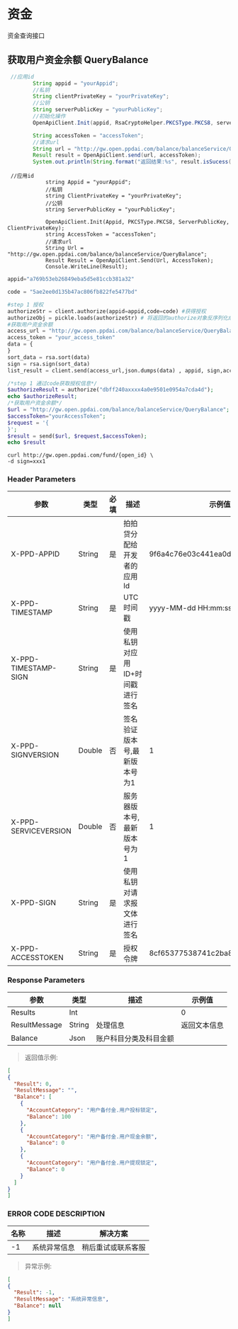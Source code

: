 # 资金
资金查询接口

## 获取用户资金余额 QueryBalance
```Java
 //应用id
        String appid = "yourAppid";
        //私钥
        String clientPrivateKey = "yourPrivateKey";
        //公钥
        String serverPublicKey = "yourPublicKey";
        //初始化操作
        OpenApiClient.Init(appid, RsaCryptoHelper.PKCSType.PKCS8, serverPublicKey, clientPrivateKey);

        String accessToken = "accessToken";
        //请求url
        String url = "http://gw.open.ppdai.com/balance/balanceService/QueryBalance";
        Result result = OpenApiClient.send(url, accessToken);
        System.out.println(String.format("返回结果:%s", result.isSucess() ? result.getContext() : result.getErrorMessage()));

```

```.Net
 //应用id
            string Appid = "yourAppid";
            //私钥
            string ClientPrivateKey = "yourPrivateKey";
            //公钥
            string ServerPublicKey = "yourPublicKey";

            OpenApiClient.Init(Appid, PKCSType.PKCS8, ServerPublicKey, ClientPrivateKey);
            string AccessToken = "accessToken";
            //请求url
            String Url = "http://gw.open.ppdai.com/balance/balanceService/QueryBalance";
            Result Result = OpenApiClient.Send(Url, AccessToken);
            Console.WriteLine(Result);
```

```Python
appid="a769b53eb26849eba5d5e81ccb381a32"

code = "5ae2ee0d135b47ac806fb822fe5477bd"

#step 1 授权
authorizeStr = client.authorize(appid=appid,code=code) #获得授权
authorizeObj = pickle.loads(authorizeStr) # 将返回的authorize对象反序列化成对象，成功得到 OpenID、AccessToken、RefreshToken、ExpiresIn
#获取用户资金余额
access_url = "http://gw.open.ppdai.com/balance/balanceService/QueryBalance"
access_token = "your_access_token"
data = {
}
sort_data = rsa.sort(data)
sign = rsa.sign(sort_data)
list_result = client.send(access_url,json.dumps(data) , appid, sign,access_token)

```

```PHP
/*step 1 通过code获取授权信息*/
$authorizeResult = authorize("dbff240axxxx4a0e9501e0954a7cda4d");
echo $authorizeResult;
/*获取用户资金余额*/
$url = "http://gw.open.ppdai.com/balance/balanceService/QueryBalance";
$accessToken="yourAccessToken";
$request = '{
}';
$result = send($url, $request,$accessToken);
echo $result
```

```Shell
curl http://gw.open.ppdai.com/fund/{open_id} \
-d sign=xxx1
```

### Header Parameters

参数 | 类型 | 必填 | 描述| 示例值
--------- | ------- | -----------|---------|-------
X-PPD-APPID|	String|	是	|拍拍贷分配给开发者的应用Id	|9f6a4c76e03c441ea0d3b8ff238311a0
X-PPD-TIMESTAMP	|String|	是|	UTC时间戳	|yyyy-MM-dd HH:mm:ss
X-PPD-TIMESTAMP-SIGN	|String	|是	|使用私钥对应用ID+时间戳进行签名|
X-PPD-SIGNVERSION|	Double|	否|	签名验证版本号,最新版本号为1	|1
X-PPD-SERVICEVERSION	|Double|	否|	服务器版本号,最新版本号为1|	1
X-PPD-SIGN	|String	|是	|使用私钥对请求报文体进行签名|
X-PPD-ACCESSTOKEN|	String	|是|	授权令牌|	8cf65377538741c2ba8add2615a22299


### Response Parameters
参数 | 类型 | 描述| 示例值
--------- |  -----------|---------|-------
Results	|Int	|	|0
ResultMessage|	String	|处理信息	|返回文本信息
Balance|	Json	|账户科目分类及科目金额

> 返回值示例:

```json
[
{
  "Result": 0,
  "ResultMessage": "",
  "Balance": [
    {
      "AccountCategory": "用户备付金.用户投标锁定",
      "Balance": 100
    },
    {
      "AccountCategory": "用户备付金.用户现金余额",
      "Balance": 0
    },
    {
      "AccountCategory": "用户备付金.用户提现锁定",
      "Balance": 0
    }
  ]
}
]
```

### ERROR CODE DESCRIPTION
名称|	描述|	解决方案
--------- | ------- | -----------
-1	|系统异常信息	|稍后重试或联系客服
> 异常示例:

```json
[
{
  "Result": -1,
  "ResultMessage": "系统异常信息",
  "Balance": null
}
]
```

